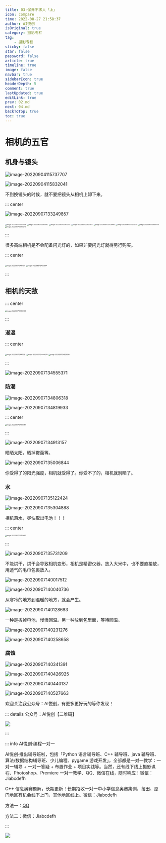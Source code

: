```yaml
---
title: 03-保养不求人「上」
icon: compare
time: 2022-08-27 21:58:37
author: AI悦创
isOriginal: true
category: 摄影专栏
tag:
    - 摄影专栏
sticky: false
star: false
password: false
article: true
timeline: true
image: false
navbar: true
sidebarIcon: true
headerDepth: 5
comment: true
lastUpdated: true
editLink: true
prev: 02.md
next: 04.md
backToTop: true
toc: true
---
```


# 相机的五官

## 机身与镜头

![image-20220904115737707](./03.assets/image-20220904115737707.png)

![image-20220904115832041](./03.assets/image-20220904115832041.png)

不到换镜头的时候，就不要把镜头从相机上卸下来。

::: center

![image-20220907133249857](./03.assets/image-20220907133249857.png)

<img src="./03.assets/image-20220907133321558.png" alt="image-20220907133321558" style="zoom:33%;" />

<img src="./03.assets/image-20220907133340093.png" alt="image-20220907133340093" style="zoom:33%;" />

<img src="./03.assets/image-20220907133403287.png" alt="image-20220907133403287" style="zoom:33%;" />

<img src="./03.assets/image-20220907133620360.png" alt="image-20220907133620360" style="zoom:33%;" />

<img src="./03.assets/image-20220907133728449.png" alt="image-20220907133728449" style="zoom:33%;" />

<img src="./03.assets/image-20220907133750953.png" alt="image-20220907133750953" style="zoom:33%;" />

<img src="./03.assets/image-20220907133809774.png" alt="image-20220907133809774" style="zoom:33%;" />

<img src="./03.assets/image-20220907133850210.png" alt="image-20220907133850210" style="zoom:33%;" />

:::

很多高端相机是不会配备闪光灯的，如果非要闪光灯就得另行购买。

::: center

<img src="./03.assets/image-20220907134111421.png" alt="image-20220907134111421" style="zoom:33%;" />

<img src="./03.assets/image-20220907134133984.png" alt="image-20220907134133984" style="zoom:33%;" />

:::



## 相机的天敌

::: center

<img src="./03.assets/image-20220907134316700.png" alt="image-20220907134316700" style="zoom:33%;" />

:::

### 潮湿

::: center

<img src="./03.assets/image-20220907134411125.png" alt="image-20220907134411125" style="zoom:33%;" />

<img src="./03.assets/image-20220907134444574.png" alt="image-20220907134444574" style="zoom:33%;" />

<img src="./03.assets/image-20220907134526530.png" alt="image-20220907134526530" style="zoom:33%;" />

:::

![image-20220907134555371](./03.assets/image-20220907134555371.png)

### 防潮

![image-20220907134806318](./03.assets/image-20220907134806318.png)

![image-20220907134819933](./03.assets/image-20220907134819933.png)

::: center

<img src="./03.assets/image-20220907134835051.png" alt="image-20220907134835051" style="zoom:33%;" />

:::

![image-20220907134913157](./03.assets/image-20220907134913157.png)

晒晒太阳，晒掉霉菌等。

![image-20220907135006844](./03.assets/image-20220907135006844.png)

你受得了的阳光强度，相机就受得了。你受不了的，相机就别晒了。

### 水

![image-20220907135122424](./03.assets/image-20220907135122424.png)

![image-20220907135304888](./03.assets/image-20220907135304888.png)

相机落水，尽快取出电池！！！

::: center

<img src="./03.assets/image-20220907135702487.png" alt="image-20220907135702487" style="zoom:33%;" />

:::

![image-20220907135731209](./03.assets/image-20220907135731209.png)

不能烘干，烘干会导致相机变形，相机是精密仪器。放入大米中，也不要直接放，用透气的毛巾包裹放入。

![image-20220907140017512](./03.assets/image-20220907140017512.png)

![image-20220907140040736](./03.assets/image-20220907140040736.png)

从寒冷的地方到温暖的地方，就会产生。

![image-20220907140128683](./03.assets/image-20220907140128683.png)

一种是拔掉电池，慢慢回温。另一种放到包里面，等待回温。

![image-20220907140231276](./03.assets/image-20220907140231276.png)

![image-20220907140258658](./03.assets/image-20220907140258658.png)

### 腐蚀

![image-20220907140341391](./03.assets/image-20220907140341391.png)

![image-20220907140426925](./03.assets/image-20220907140426925.png)

![image-20220907140440137](./03.assets/image-20220907140440137.png)

![image-20220907140527663](./03.assets/image-20220907140527663.png)



































欢迎关注我公众号：AI悦创，有更多更好玩的等你发现！

::: details 公众号：AI悦创【二维码】

![](/gzh.jpg)

:::

::: info AI悦创·编程一对一

AI悦创·推出辅导班啦，包括「Python 语言辅导班、C++ 辅导班、java 辅导班、算法/数据结构辅导班、少儿编程、pygame 游戏开发」，全部都是一对一教学：一对一辅导 + 一对一答疑 + 布置作业 + 项目实践等。当然，还有线下线上摄影课程、Photoshop、Premiere 一对一教学、QQ、微信在线，随时响应！微信：Jiabcdefh

C++ 信息奥赛题解，长期更新！长期招收一对一中小学信息奥赛集训，莆田、厦门地区有机会线下上门，其他地区线上。微信：Jiabcdefh

方法一：[QQ](http://wpa.qq.com/msgrd?v=3&uin=1432803776&site=qq&menu=yes)

方法二：微信：Jiabcdefh

:::

![](/zsxq.jpg)























